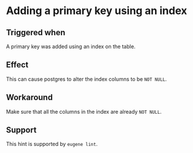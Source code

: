 # Adding a primary key using an index

## Triggered when

A primary key was added using an index on the table.

## Effect

This can cause postgres to alter the index columns to be `NOT NULL`.

## Workaround

Make sure that all the columns in the index are already `NOT NULL`.

## Support

This hint is supported by `eugene lint`.

